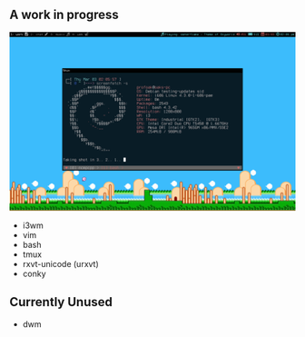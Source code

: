 A work in progress
------------------

![i3.png](i3.png)


* i3wm
* vim
* bash
* tmux
* rxvt-unicode (urxvt)
* conky

Currently Unused
---
- dwm


